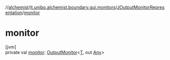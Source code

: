 //[alchemist](../../../index.md)/[it.unibo.alchemist.boundary.gui.monitors](../index.md)/[JOutputMonitorRepresentation](index.md)/[monitor](monitor.md)

# monitor

[jvm]\
private val [monitor](monitor.md): [OutputMonitor](../../it.unibo.alchemist.boundary.interfaces/-output-monitor/index.md)<[T](../../it.unibo.alchemist.boundary.interfaces/-graphical2-d-output-monitor/index.md), out [Any](https://kotlinlang.org/api/latest/jvm/stdlib/kotlin/-any/index.html)>
